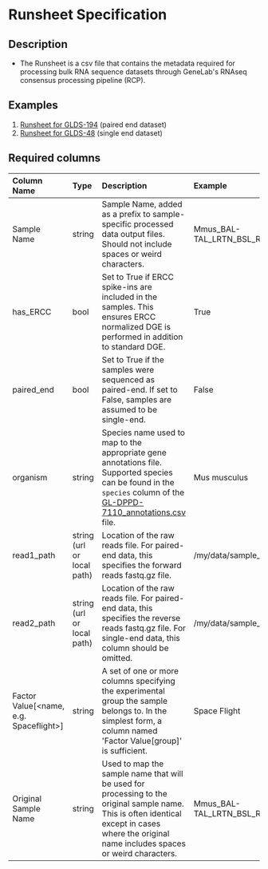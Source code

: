 # Runsheet Specification

## Description

* The Runsheet is a csv file that contains the metadata required for processing bulk RNA sequence datasets through GeneLab's RNAseq consensus processing pipeline (RCP).


## Examples

1. [Runsheet for GLDS-194](paired_end_runsheet/GLDS-194_bulkRNASeq_v1.csv) (paired end dataset)
2. [Runsheet for GLDS-48](single_end_runsheet/GLDS-48_bulkRNASeq_v1.csv) (single end dataset)


## Required columns

| Column Name | Type | Description | Example |
|:------------|:-----|:------------|:--------|
| Sample Name | string | Sample Name, added as a prefix to sample-specific processed data output files. Should not include spaces or weird characters. | Mmus_BAL-TAL_LRTN_BSL_Rep1_B7 |
| has_ERCC | bool | Set to True if ERCC spike-ins are included in the samples. This ensures ERCC normalized DGE is performed in addition to standard DGE. | True |
| paired_end | bool | Set to True if the samples were sequenced as paired-end. If set to False, samples are assumed to be single-end. | False |
| organism | string | Species name used to map to the appropriate gene annotations file. Supported species can be found in the `species` column of the [GL-DPPD-7110_annotations.csv](../../../../../GeneLab_Reference_Annotations/Pipeline_GL-DPPD-7110_Versions/GL-DPPD-7110/GL-DPPD-7110_annotations.csv) file. | Mus musculus |
| read1_path | string (url or local path) | Location of the raw reads file. For paired-end data, this specifies the forward reads fastq.gz file. | /my/data/sample_1.fastq.gz |
| read2_path | string (url or local path) | Location of the raw reads file. For paired-end data, this specifies the reverse reads fastq.gz file. For single-end data, this column should be omitted. | /my/data/sample_2.fastq.gz |
| Factor Value[<name, e.g. Spaceflight>] | string | A set of one or more columns specifying the experimental group the sample belongs to. In the simplest form, a column named 'Factor Value[group]' is sufficient. | Space Flight |
| Original Sample Name | string | Used to map the sample name that will be used for processing to the original sample name. This is often identical except in cases where the original name includes spaces or weird characters. | Mmus_BAL-TAL_LRTN_BSL_Rep1_B7 |
